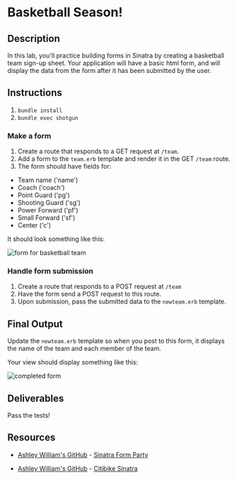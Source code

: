 # Basketball Season!

## Description

In this lab, you'll practice building forms in Sinatra by creating a basketball team sign-up sheet. Your application will have a basic html form, and will display the data from the form after it has been submitted by the user.

## Instructions

1. `bundle install`
2. `bundle exec shotgun`

### Make a form

1. Create a route that responds to a GET request at `/team`.
2. Add a form to the `team.erb` template and render it in the GET `/team` route.
3. The form should have fields for:

+ Team name ('name')
+ Coach ('coach')
+ Point Guard ('pg')
+ Shooting Guard ('sg')
+ Power Forward ('pf')
+ Small Forward ('sf')
+ Center ('c')

It should look something like this:

![form for basketball team](https://curriculum-content.s3.amazonaws.com/web-development/Sinatra/basketball-form.png)

### Handle form submission

1. Create a route that responds to a POST request at `/team`
2. Have the form send a POST request to this route.
3. Upon submission, pass the submitted data to the `newteam.erb` template. 

## Final Output

Update the `newteam.erb` template so when you post to this form, it displays the name of the team and each member of the team.

Your view should display something like this:

![completed form](https://curriculum-content.s3.amazonaws.com/web-development/Sinatra/basketball-results.png)

## Deliverables

Pass the tests!

## Resources
* [Ashley William's GitHub](https://github.com/ashleygwilliams/) - [Sinatra Form Party](https://github.com/ashleygwilliams/sinatra-form-party)

* [Ashley William's GitHub](https://github.com/ashleygwilliams/) - [Citibike Sinatra](https://github.com/ashleygwilliams/citibike-sinatra)
